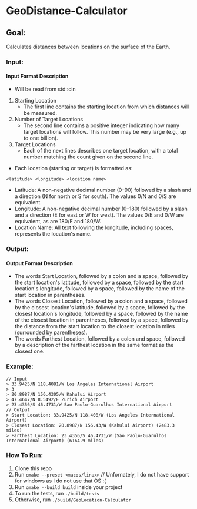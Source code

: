 # GeoDistance-Calculator

## Goal:
Calculates distances between locations on the surface of the Earth.

### Input:
#### Input Format Description
* Will be read from std::cin
1) Starting Location
    - The first line contains the starting location from which distances will be measured.
2) Number of Target Locations
    - The second line contains a positive integer indicating how many target locations will follow. This number may be very large (e.g., up to one billion).
3) Target Locations
    - Each of the next lines describes one target location, with a total number matching the count given on the second line.

* Each location (starting or target) is formatted as:

```<latitude> <longitude> <location name>```

- Latitude: A non-negative decimal number (0–90) followed by a slash and a direction (N for north or S for south). The values 0/N and 0/S are equivalent.
- Longitude: A non-negative decimal number (0–180) followed by a slash and a direction (E for east or W for west). The values 0/E and 0/W are equivalent, as are 180/E and 180/W.
- Location Name: All text following the longitude, including spaces, represents the location's name.

### Output:
#### Output Format Description
- The words Start Location, followed by a colon and a space, followed by the start location's latitude, followed by a space, followed by the start location's longitude, followed by a space, followed by the name of the start location in parentheses.
- The words Closest Location, followed by a colon and a space, followed by the closest location's latitude, followed by a space, followed by the closest location's longitude, followed by a space, followed by the name of the closest location in parentheses, followed by a space, followed by the distance from the start location to the closest location in miles (surrounded by parentheses).
- The words Farthest Location, followed by a colon and space, followed by a description of the farthest location in the same format as the closest one.

### Example:
```
// Input
> 33.9425/N 118.4081/W Los Angeles International Airport
> 3
> 20.8987/N 156.4305/W Kahului Airport
> 47.4647/N 8.5492/E Zurich Airport
> 23.4356/S 46.4731/W Sao Paolo-Guarulhos International Airport
// Output
> Start Location: 33.9425/N 118.408/W (Los Angeles International Airport)
> Closest Location: 20.8987/N 156.43/W (Kahului Airport) (2483.3 miles)
> Farthest Location: 23.4356/S 46.4731/W (Sao Paolo-Guarulhos International Airport) (6164.9 miles)
```

### How To Run:
1) Clone this repo
2) Run `cmake --preset <macos/linux>` // Unfornately, I do not have support for windows as I do not use that OS :(
3) Run `cmake --build build` inside your project
4) To run the tests, run `./build/tests`
5) Otherwise, run `./build/GeoLocation-Calculator`
